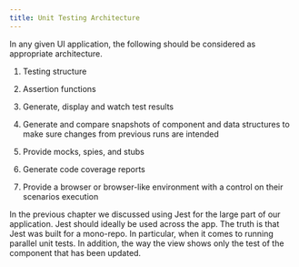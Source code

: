 ```yaml
---
title: Unit Testing Architecture
---
```


In any given UI application, the following should be considered as
appropriate architecture.

1.  Testing structure

2.  Assertion functions

3.  Generate, display and watch test results

4.  Generate and compare snapshots of component and data structures to
    make sure changes from previous runs are intended

5.  Provide mocks, spies, and stubs

6.  Generate code coverage reports

7.  Provide a browser or browser-like environment with a control on
    their scenarios execution

In the previous chapter we discussed using Jest for the large part of
our application. Jest should ideally be used across the app. The truth
is that Jest was built for a mono-repo. In particular, when it comes to
running parallel unit tests. In addition, the way the view shows only
the test of the component that has been updated.
